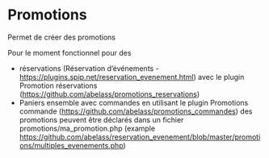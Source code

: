 Promotions
==========

Permet de créer des promotions

Pour le moment  fonctionnel pour des

- réservations (Réservation d’événements - https://plugins.spip.net/reservation_evenement.html)
	avec le plugin Promotion réservations (https://github.com/abelass/promotions_reservations)
- Paniers ensemble avec commandes en utilisant le plugin Promotions commande (https://github.com/abelass/promotions_commandes)
	des promotions peuvent être déclarés dans un fichier promotions/ma_promotion.php (example https://github.com/abelass/reservation_evenement/blob/master/promotions/multiples_evenements.php)
